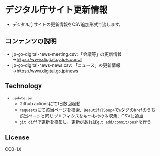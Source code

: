 # デジタル庁サイト更新情報

* デジタル庁サイトの更新情報をCSV追加形式で流します。

## コンテンツの説明

* jp-go-digital-news-meeting.csv: 「会議等」の更新情報→https://www.digital.go.jp/council
* jp-go-digital-news-news.csv: 「ニュース」の更新情報→https://www.digital.go.jp/news

## Technology

* `update.py`
  * Github actionsにて1日数回起動
  * `requests`にて該当ページを検索、`BeautifulSoup4`で`a`タグの`href`のうち該当ページと同じプリフィクスをもつもののみ収集、CSVに追加
  * `git diff`で更新を検知し、更新があれば`git add/commit/push`を行う

## License

CC0-1.0
